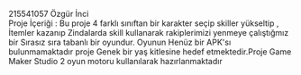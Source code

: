 215541057
Özgür İnci          
Proje İçeriği :
Bu proje 4 farklı sınıftan bir karakter seçip skiller yükseltip , İtemler kazanıp Zindalarda skill kullanarak rakiplerimizi yenmeye çalıştığmız bir Sırasız sıra tabanlı bir oyundur. Oyunun Henüz bir APK'sı bulunmamaktadır
proje Genek bir yaş kitlesine hedef etmektedir.Proje Game Maker Studio 2 oyun motoru kullanılarak hazırlanmaktadır
